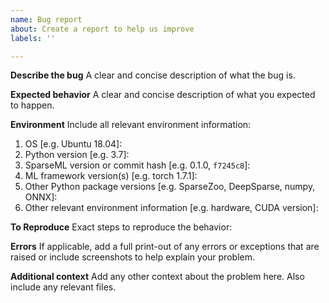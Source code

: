 ```yaml
---
name: Bug report
about: Create a report to help us improve
labels: ''

---
```


**Describe the bug**
A clear and concise description of what the bug is.

**Expected behavior**
A clear and concise description of what you expected to happen.

**Environment**
Include all relevant environment information:
1. OS [e.g. Ubuntu 18.04]:
2. Python version [e.g. 3.7]:
3. SparseML version or commit hash [e.g. 0.1.0, `f7245c8`]:
4. ML framework version(s) [e.g. torch 1.7.1]:
5. Other Python package versions [e.g. SparseZoo, DeepSparse, numpy, ONNX]:
6. Other relevant environment information [e.g. hardware, CUDA version]:

**To Reproduce**
Exact steps to reproduce the behavior:


**Errors**
If applicable, add a full print-out of any errors or exceptions that are raised or include screenshots to help explain your problem.

**Additional context**
Add any other context about the problem here. Also include any relevant files.
